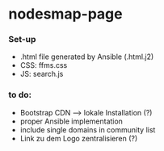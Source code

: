 # nodesmap-page

### Set-up

- .html file generated by Ansible (.html.j2)
- CSS: ffms.css
- JS: search.js


### to do:

- Bootstrap CDN --> lokale Installation (?)
- proper Ansible implementation
- include single domains in community list 
- Link zu dem Logo zentralisieren (?)
